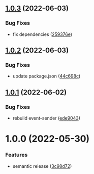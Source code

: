## [1.0.3](https://github.com/KL-Engineering/monoceros/compare/event-sender-v1.0.2...event-sender-v1.0.3) (2022-06-03)


### Bug Fixes

* fix dependencies ([259376e](https://github.com/KL-Engineering/monoceros/commit/259376e0c3feab4564cdcacff58048cffff7299d))

## [1.0.2](https://github.com/KL-Engineering/monoceros/compare/event-sender-v1.0.1...event-sender-v1.0.2) (2022-06-03)


### Bug Fixes

* update package.json ([44c698c](https://github.com/KL-Engineering/monoceros/commit/44c698c18a81172d3898afeb0bb7052089c6963e))

## [1.0.1](https://github.com/KL-Engineering/monoceros/compare/event-sender-v1.0.0...event-sender-v1.0.1) (2022-06-02)


### Bug Fixes

* rebuild event-sender ([ede9043](https://github.com/KL-Engineering/monoceros/commit/ede904310e051ba86666c47e4b096455f7a5df27))

# 1.0.0 (2022-05-30)


### Features

* semantic release ([3c98d72](https://github.com/KL-Engineering/monoceros/commit/3c98d72e7347eecc4a3a48db878ea58e752d2eaf))
